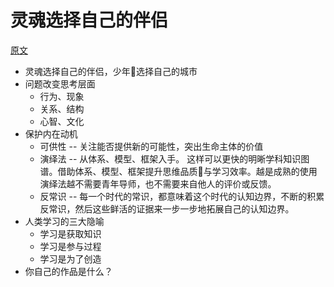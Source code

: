 # 灵魂选择自己的伴侣
[原文](https://mp.weixin.qq.com/s?__biz=MzA3MzM0MjUyMQ==&mid=2652149457&idx=1&sn=db3212ae02a7244cde6ea9d790386953&scene=19#wechat_redirect)

* 灵魂选择自己的伴侣，少年选择自己的城市
* 问题改变思考层面
  * 行为、现象
  * 关系、结构
  * 心智、文化
* 保护内在动机
  * 可供性 -- 关注能否提供新的可能性，突出生命主体的价值
  * 演绎法 -- 从体系、模型、框架入手。 这样可以更快的明晰学科知识图谱。借助体系、模型、框架提升思维品质与学习效率。越是成熟的使用演绎法越不需要青年导师，也不需要来自他人的评价或反馈。
  * 反常识 -- 每一个时代的常识，都意味着这个时代的认知边界，不断的积累反常识，然后这些鲜活的证据来一步一步地拓展自己的认知边界。
* 人类学习的三大隐喻
  * 学习是获取知识
  * 学习是参与过程
  * 学习是为了创造
* 你自己的作品是什么？

